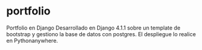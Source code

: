 # portfolio
Portfolio en Django
Desarrollado en Django 4.1.1 sobre un template de bootstrap y gestiono la base de datos con postgres.
El despliegue lo realice en Pythonanywhere.
